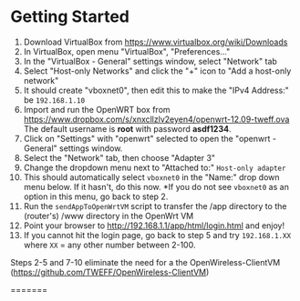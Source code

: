 # Getting Started
1. Download VirtualBox from https://www.virtualbox.org/wiki/Downloads
2. In VirtualBox, open menu "VirtualBox", "Preferences..."
3. In the "VirtualBox - General" settings window, select "Network" tab
4. Select "Host-only Networks" and click the "+" icon to "Add a host-only network"
5. It should create "vboxnet0", then edit this to make the "IPv4 Address:" be `192.168.1.10`
6. Import and run the OpenWRT box from https://www.dropbox.com/s/xnxcllzlv2eyen4/openwrt-12.09-tweff.ova  
The default username is __root__ with password __asdf1234__.
7. Click on "Settings" with "openwrt" selected to open the "openwrt - General" settings window.
8. Select the "Network" tab, then choose "Adapter 3"
9. Change the dropdown menu next to "Attached to:" `Host-only adapter`
10. This should automatically select `vboxnet0` in the "Name:" drop down menu below. If it hasn't, do this now. *If you do not see `vboxnet0` as an option in this menu, go back to step 2.
11. Run the `sendAppToOpenWrtVM` script to transfer the /app directory to the (router's) /www directory in the OpenWrt VM
12. Point your browser to http://192.168.1.1/app/html/login.html and enjoy!
13. If you cannot hit the login page, go back to step 5 and try `192.168.1.XX` where `XX` = any other number between 2-100.

Steps 2-5 and 7-10 eliminate the need for a the OpenWireless-ClientVM (https://github.com/TWEFF/OpenWireless-ClientVM)

=======
